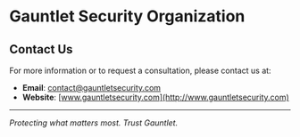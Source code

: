 # Gauntlet Security Organization

## Contact Us
For more information or to request a consultation, please contact us at:
- **Email**: contact@gauntletsecurity.com
- **Website**: [www.gauntletsecurity.com](http://www.gauntletsecurity.com)

---
*Protecting what matters most. Trust Gauntlet.*
